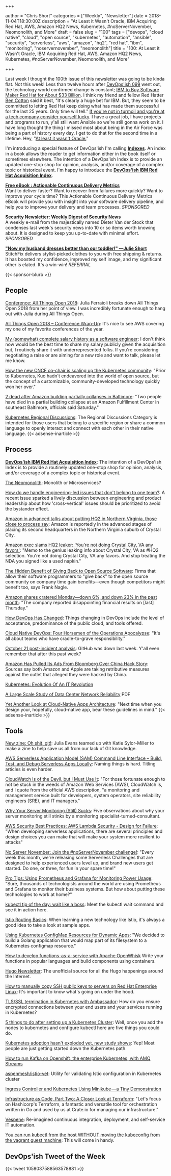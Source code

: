 +++

author = "Chris Short"
categories = ["Weekly", "Newsletter"]
date = 2018-11-04T18:30:00Z
description = "At Least it Wasn't Oracle, IBM Acquiring Red Hat, AWS, Amazon HQ2 News, Kubernetes, #noServerNovember, Neomonolith, and More"
draft = false
slug = "100"
tags = ["devops", "cloud native", "cloud", "open source", "kubernetes", "automation", "ansible", "security", "serverless", "aws", "amazon", "hq2", "red hat", "ibm", "monitoring", "noservernovember", "neomonolith"]
title = "100: At Least it Wasn't Oracle, IBM Acquiring Red Hat, AWS, Amazon HQ2 News, Kubernetes, #noServerNovember, Neomonolith, and More"

+++

Last week I thought the 100th issue of this newsletter was going to be kinda flat. Not this week! Less than twelve hours after [DevOps'ish 099](/099/) went out, the technology world confirmed change is constant; [IBM to Buy Software Maker Red Hat for About $33 Billion](https://www.bloomberg.com/news/articles/2018-10-28/ibm-agrees-to-buy-software-maker-red-hat-in-34-billion-deal). I think my friend and fellow Red Hatter [Ben Cotton](https://funnelfiasco.com/) said it best, "It's clearly a huge bet for IBM. But, they seem to be committed to letting Red Hat keep doing what has made them successful for the last 25 years. Only time will tell." [If you're not in turmoil and you're at a tech company consider yourself lucky](https://chrisshort.net/one-fish-two-fish-blue-fish-sporting-new-red-hat/). I have a great job, I have projects and programs to run, y'all still want Ansible so we're still gonna work on it. I have long thought the thing I missed most about being in the Air Force was being a part of history every day. I get to do that for the second time in a lifetime. Hey, "[At least it wasn't Oracle.](https://cshort.co/not-oracle)"

I'm introducing a special feature of DevOps'ish I'm calling [**Indexes**](/categories/indexes/). An index in a book allows the reader to get information either in the book itself or sometimes elsewhere. The intention of a DevOps'ish Index is to provide an updated one-stop shop for opinion, analysis, and/or coverage of a complex topic or historical event. I'm happy to introduce the [**DevOps'ish IBM Red Hat Acquisition Index**](/ibm-red-hat-acquisition-index/).

[**Free eBook : Actionable Continuous Delivery Metrics**](https://www.gocd.org/ebook-cd-analytics.html)  
Want to deliver faster? Want to recover from failures more quickly? Want to improve your cycle time? This Actionable Continuous Delivery Metrics eBook will provide you with insight into your software delivery pipeline, and help you to improve your delivery and team processes. *SPONSORED*

[**Security Newsletter: Weekly Digest of Security News**](https://securitynewsletter.co/?utm_source=devopsish&utm_medium=email&utm_campaign=devopsish2)  
A weekly e-mail from the majestically named Dieter Van der Stock that condenses last week's security news into 10 or so items worth knowing about. It is designed to keep you up-to-date with minimal effort. *SPONSORED*

[**"Now my husband dresses better than our toddler!" —Julie Short**](https://devopsi.sh/stitchfix)  
StitchFix delivers stylist-picked clothes to you with free shipping & returns. It has boosted my confidence, improved my self image, and my significant other is elated. It's a win-win! *REFERRAL*

{{< sponsor-blurb >}}

## People

[Conference: All Things Open 2018](https://www.juliaferraioli.com/blog/2018/10/all-things-open-2018/): Julia Ferraioli breaks down All Things Open 2018 from her point of view. I was incredibly fortunate enough to hang out with Julia during All Things Open.

[All Things Open 2018 – Conference Wrap-Up](https://aws.amazon.com/blogs/opensource/all-things-open-2018-conference-wrap-up/): It's nice to see AWS covering my one of my favorite conferences of the year.

[My (somewhat) complete salary history as a software engineer](https://humanwhocodes.com/blog/2018/10/my-somewhat-complete-salary-history-software-engineer/): I don't think now would be the best time to share my salary publicly given the acquisition but, I routinely share it with underrepresented folks. If you're considering negotiating a raise or are aiming for a new role and want to talk, please let me know.

[How the new CNCF co-chair is scaling up the Kubernetes community](https://siliconangle.com/2018/10/30/new-cncf-co-chair-scaling-kubernetes-community-womenintech/): "Prior to Kubernetes, Kuo hadn't endeavored into the world of open source, but the concept of a customizable, community-developed technology quickly won her over."

[2 dead after Amazon building partially collapses in Baltimore](https://www.cnn.com/2018/11/03/us/baltimore-amazon-building-collapse/index.html): "Two people have died in a partial building collapse at an Amazon Fulfillment Center in southeast Baltimore, officials said Saturday."

[Kubernetes Regional Discussions](https://discuss.kubernetes.io/c/regional-discussions): The Regional Discussions Category is intended for those users that belong to a specific region or share a common language to openly interact and connect with each other in their native language.
{{< adsense-inarticle >}}

## Process

[**DevOps'ish IBM Red Hat Acquisition Index**](/ibm-red-hat-acquisition-index/): The intention of a DevOps'ish Index is to provide a routinely updated one-stop shop for opinion, analysis, and/or coverage of a complex topic or historical event.

[The Neomonolith](https://inconshreveable.com/10-07-2015/the-neomonolith/): Monolith or Microservices?

[How do we handle engineering-led issues that don't belong to one team?](https://about.gitlab.com/2018/10/30/how-do-we-handle-engineering-led-initiatives-that-dont-belong-to-one-team/): A recent issue sparked a lively discussion between engineering and product leadership about how 'cross-vertical' issues should be prioritized to avoid the bystander effect.

[Amazon in advanced talks about putting HQ2 in Northern Virginia, those close to process say](https://www.washingtonpost.com/local/amazon-in-advanced-talks-about-putting-hq2-in-northern-virginia-those-close-to-process-say/2018/11/02/9be831d6-d7c0-11e8-aeb7-ddcad4a0a54e_story.html?noredirect=on&utm_term=.779c5da9fc29): Amazon is reportedly in the advanced stages of placing its second headquarters in the Northern Virginia suburb of Crystal City.

[Amazon exec slams HQ2 leaker: ‘You're not doing Crystal City, VA any favors'](https://www.geekwire.com/2018/amazon-exec-slams-hq2-leaker-youre-not-crystal-city-va-favors/): "Memo to the genius leaking info about Crystal City, VA as #HQ2 selection.  You're not doing Crystal City, VA any favors.  And stop treating the NDA you signed like a used napkin."

[The Hidden Benefit of Giving Back to Open Source Software](https://hbswk.hbs.edu/item/the-hidden-benefit-of-giving-back-to-open-source-software): Firms that allow their software programmers to "give back" to the open source community on company time gain benefits—even though competitors might benefit too, says Frank Nagle.

[Amazon shares cratered Monday—down 6%, and down 23% in the past month](https://www.cnbc.com/2018/10/29/amazon-has-its-biggest-two-day-drop-since-2014.html): "The company reported disappointing financial results on [last] Thursday."

[How DevOps Has Changed](https://dzone.com/articles/how-devops-has-changed): Things changing in DevOps include the level of acceptance, predominance of the public cloud, and tools offered.

[Cloud Native DevOps: Four Horsemen of the Operations Apocalypse](https://thenewstack.io/cloud-native-devops-four-horsemen-of-the-operations-apocalypse/): "It's all about teams who have cradle-to-grave responsibility."

[October 21 post-incident analysis](https://blog.github.com/2018-10-30-oct21-post-incident-analysis/): GitHub was down last week. Y'all even remember that after this past week?

[Amazon Has Pulled Its Ads From Bloomberg Over China Hack Story](https://www.buzzfeednews.com/article/josephbernstein/amazon-pulled-ads-bloomberg-over-china-hack-story): Sources say both Amazon and Apple are taking retributive measures against the outlet that alleged they were hacked by China.

[Kubernetes: Evolution Of An IT Revolution](https://www.forbes.com/sites/udinachmany/2018/11/01/kubernetes-evolution-of-an-it-revolution/#275a4c0a54e1)

[A Large Scale Study of Data Center Network Reliability](https://people.inf.ethz.ch/omutlu/pub/data-center-network-errors-at-facebook_imc18.pdf) PDF

[Yet Another Look at Cloud-Native Apps Architecture](http://blog.grapeup.com/read/yet-another-look-at-cloud-native-apps-architecture-33): "Next time when you design your, hopefully, cloud-native app, bear these guidelines in mind."
{{< adsense-inarticle >}}

## Tools

[New zine: Oh shit, git!](https://jvns.ca/blog/2018/10/27/new-zine--oh-shit--git-/): Julia Evans teamed up with Katie Sylor-Miller to make a zine to help save us all from our lack of Git knowledge.

[AWS Serverless Application Model (SAM) Command Line Interface – Build, Test, and Debug Serverless Apps Locally](https://aws.amazon.com/blogs/aws/aws-serverless-application-model-sam-command-line-interface-build-test-and-debug-serverless-apps-locally/): Naming things is hard. Titling articles is even harder.

[CloudWatch Is of the Devil, but I Must Use It](https://www.linuxjournal.com/content/cloudwatch-devil-i-must-use-it): "For those fortunate enough to not be stuck in the weeds of Amazon Web Services (AWS), CloudWatch is, and I quote from the official AWS description, "a monitoring and management service built for developers, system operators, site reliability engineers (SRE), and IT managers."

[Why Your Server Monitoring (Still) Sucks](https://www.linuxjournal.com/content/why-your-server-monitoring-still-sucks): Five observations about why your server monitoring still stinks by a monitoring specialist-turned-consultant.

[AWS Security Best Practices: AWS Lambda Security - Design for Failure](https://www.puresec.io/blog/aws-security-best-practices-aws-lambda-security-design-for-failure): "When developing serverless applications, there are several principles and design choices you can make that will make your system more resilient to attacks"

[No Server November: Join the #noServerNovember challenge!](https://serverless.com/blog/no-server-november-challenge/): "Every week this month, we're releasing some Serverless Challenges that are designed to help experienced users level up, and brand new users get started. Do one, or three, for fun in your spare time!"

[Pro Tips: Using Prometheus and Grafana for Monitoring Power Usage](https://grafana.com/blog/2018/11/01/pro-tips-using-prometheus-and-grafana-for-monitoring-power-usage/): "Sure, thousands of technologists around the world are using Prometheus and Grafana to monitor their business systems. But how about putting these technologies to work at home?"

[kubectl tip of the day: wait like a boss](https://hackernoon.com/kubectl-tip-of-the-day-wait-like-a-boss-40a818c423ac): Meet the kubectl wait command and see it in action here.

[Istio Routing Basics](https://medium.com/google-cloud/istio-routing-basics-14feab3c040e): When learning a new technology like Istio, it's always a good idea to take a look at sample apps.

[Using Kubernetes ConfigMap Resources for Dynamic Apps](https://medium.com/capital-one-tech/using-kubernetes-configmap-resources-for-dynamic-apps-9e23ef589121): "We decided to build a Golang application that would map part of its filesystem to a Kubernetes configmap resource."

[How to develop functions-as-a-service with Apache OpenWhisk](https://opensource.com/article/18/11/developing-functions-service-apache-openwhisk)
Write your functions in popular languages and build components using containers.

[Hugo Newsletter](https://hugonewsletter.com/): The unofficial source for all the Hugo happenings around the Internet.

[How to manually copy SSH public keys to servers on Red Hat Enterprise Linux](https://developers.redhat.com/blog/2018/11/02/how-to-manually-copy-ssh-keys-rhel/): It's important to know what's going on under the hood.

[TLS/SSL termination in Kubernetes with Ambassador](https://blog.getambassador.io/tls-ssl-termination-in-kubernetes-with-ambassador-dafd04bc69ea): How do you ensure encrypted connections between your end users and your services running in Kubernetes?

[5 things to do after setting up a Kubernetes Cluster](https://www.schoolofdevops.com/blog/5-things-to-do-after-setting-up-kubrenetes-cluster/): Well, once you add the nodes to kubernetes and configure kubectl here are five things you could do.

[Kubernetes adoption hasn't exploded yet, new study shows](https://jaxenter.com/microservices-maturity-report-results-151188.html): Yep! Most people are just getting started down the Kubernetes path.

[How to run Kafka on Openshift, the enterprise Kubernetes, with AMQ Streams](https://developers.redhat.com/blog/2018/10/29/how-to-run-kafka-on-openshift-the-enterprise-kubernetes-with-amq-streams/)

[aspenmesh/istio-vet](https://github.com/aspenmesh/istio-vet): Utility for validating Istio configuration in Kubernetes cluster

[Ingress Controller and Kubernetes Using Minikube — a Tiny Demonstration](https://medium.com/@schogini/ingress-controller-and-kubernetes-using-minikube-a-tiny-demonstration-63c2a73e2803)

[Infrastructure as Code, Part Two: A Closer Look at Terraform](https://crate.io/a/infrastructure-as-code-part-two-a-closer-look-at-terraform/): "Let's focus on Hashicorp's Terraform, a fantastic and versatile tool for orchestration written in Go and used by us at Crate.io for managing our infrastructure."

[Vespene](https://vespene.io/): Re-imagined continuous integration, deployment, and self-service IT automation.

[You can run kubectl from the host WITHOUT moving the kubeconfig from the vagrant guest machine](https://medium.com/@abdennour.toumi/you-can-run-kubectl-from-the-host-without-copying-the-kubeconfig-outside-the-vagrant-machine-a40a10fcd08f): This will come in handy.

## DevOps'ish Tweet of the Week

{{< tweet 1058037588563578881 >}}